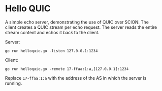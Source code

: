 # Hello QUIC

A simple echo server, demonstrating the use of QUIC over SCION.
The client creates a QUIC stream per echo request. The server reads the
entire stream content and echos it back to the client.

Server:
```
go run helloquic.go -listen 127.0.0.1:1234
```

Client:
```
go run helloquic.go -remote 17-ffaa:1:a,[127.0.0.1]:1234
```

Replace `17-ffaa:1:a` with the address of the AS in which the server is running.
